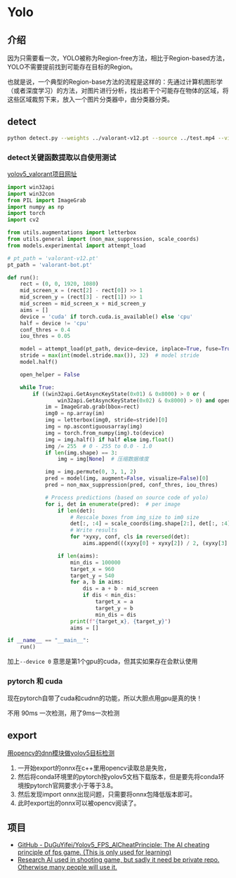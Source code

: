 # Yolo

## 介绍
因为只需要看一次，YOLO被称为Region-free方法，相比于Region-based方法，YOLO不需要提前找到可能存在目标的Region。

也就是说，一个典型的Region-base方法的流程是这样的：先通过计算机图形学（或者深度学习）的方法，对图片进行分析，找出若干个可能存在物体的区域，将这些区域裁剪下来，放入一个图片分类器中，由分类器分类。

## detect
```bash
python detect.py --weights ../valorant-v12.pt --source ../test.mp4 --view-img --save-txt
```
### detect关键函数提取以自使用测试
[yolov5_valorant项目网址](https://github.com/DuGuYifei/Yolov5_FPS_AICheatPrinciple)
```py
import win32api
import win32con
from PIL import ImageGrab
import numpy as np
import torch
import cv2

from utils.augmentations import letterbox
from utils.general import (non_max_suppression, scale_coords)
from models.experimental import attempt_load

# pt_path = 'valorant-v12.pt'
pt_path = 'valorant-bot.pt'

def run():
    rect = (0, 0, 1920, 1080)
    mid_screen_x = (rect[2] - rect[0]) >> 1
    mid_screen_y = (rect[3] - rect[1]) >> 1
    mid_screen = mid_screen_x + mid_screen_y
    aims = []
    device = 'cuda' if torch.cuda.is_available() else 'cpu'
    half = device != 'cpu'
    conf_thres = 0.4
    iou_thres = 0.05

    model = attempt_load(pt_path, device=device, inplace=True, fuse=True)
    stride = max(int(model.stride.max()), 32)  # model stride
    model.half()

    open_helper = False

    while True:
        if ((win32api.GetAsyncKeyState(0x01) & 0x8000) > 0 or (
                win32api.GetAsyncKeyState(0x02) & 0x8000) > 0) and open_helper:
            im = ImageGrab.grab(bbox=rect)
            img0 = np.array(im)
            img = letterbox(img0, stride=stride)[0]
            img = np.ascontiguousarray(img)
            img = torch.from_numpy(img).to(device)
            img = img.half() if half else img.float()
            img /= 255  # 0 - 255 to 0.0 - 1.0
            if len(img.shape) == 3:
                img = img[None]  # 压缩数据维度

            img = img.permute(0, 3, 1, 2)
            pred = model(img, augment=False, visualize=False)[0]
            pred = non_max_suppression(pred, conf_thres, iou_thres)

            # Process predictions (based on source code of yolo)
            for i, det in enumerate(pred):  # per image
                if len(det):
                    # Rescale boxes from img_size to im0 size
                    det[:, :4] = scale_coords(img.shape[2:], det[:, :4], img0.shape).round()
                    # Write results
                    for *xyxy, conf, cls in reversed(det):
                        aims.append(((xyxy[0] + xyxy[2]) / 2, (xyxy[3] - xyxy[1]) / 5 + xyxy[1]))

                if len(aims):
                    min_dis = 100000
                    target_x = 960
                    target_y = 540
                    for a, b in aims:
                        dis = a + b - mid_screen
                        if dis < min_dis:
                            target_x = a
                            target_y = b
                            min_dis = dis
                    print(f"{target_x}, {target_y}")
                    aims = []

if __name__ == "__main__":
    run()
```


加上`--device 0` 意思是第1个gpu的cuda，但其实如果存在会默认使用

### pytorch 和 cuda
现在pytorch自带了cuda和cudnn的功能，所以大胆点用gpu是真的快！

不用 90ms 一次检测，用了9ms一次检测

## export
[用opencv的dnn模块做yolov5目标检测](https://blog.csdn.net/nihate/article/details/112731327)

1. 一开始export的onnx在c++里用opencv读取总是失败，
2. 然后将conda环境里的pytorch按yolov5文档下载版本，但是要先将conda环境按pytorch官网要求小于等于3.8。
3. 然后发现import onnx出现问题，只需要将onnx包降低版本即可。
4. 此时export出的onnx可以被opencv阅读了。

## 项目
* [GitHub - DuGuYifei/Yolov5_FPS_AICheatPrinciple: The AI cheating principle of fps game. (This is only used for learning)](https://github.com/DuGuYifei/Yolov5_FPS_AICheatPrinciple)
* [Research AI used in shooting game, but sadly it need be private repo. Otherwise many people will use it. ](https://github.com/DuGuYifei/AI_ShootingGame)